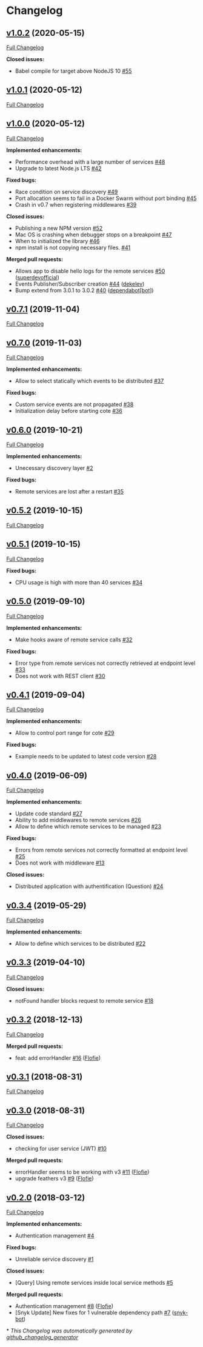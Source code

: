 # Changelog

## [v1.0.2](https://github.com/kalisio/feathers-distributed/tree/v1.0.2) (2020-05-15)

[Full Changelog](https://github.com/kalisio/feathers-distributed/compare/v1.0.1...v1.0.2)

**Closed issues:**

- Babel compile for target above NodeJS 10 [\#55](https://github.com/kalisio/feathers-distributed/issues/55)

## [v1.0.1](https://github.com/kalisio/feathers-distributed/tree/v1.0.1) (2020-05-12)

[Full Changelog](https://github.com/kalisio/feathers-distributed/compare/v1.0.0...v1.0.1)

## [v1.0.0](https://github.com/kalisio/feathers-distributed/tree/v1.0.0) (2020-05-12)

[Full Changelog](https://github.com/kalisio/feathers-distributed/compare/v0.7.1...v1.0.0)

**Implemented enhancements:**

- Performance overhead with a large number of services [\#48](https://github.com/kalisio/feathers-distributed/issues/48)
- Upgrade to latest Node.js LTS [\#42](https://github.com/kalisio/feathers-distributed/issues/42)

**Fixed bugs:**

- Race condition on service discovery [\#49](https://github.com/kalisio/feathers-distributed/issues/49)
- Port allocation seems to fail in a Docker Swarm without port binding [\#45](https://github.com/kalisio/feathers-distributed/issues/45)
- Crash in v0.7 when registering middlewares [\#39](https://github.com/kalisio/feathers-distributed/issues/39)

**Closed issues:**

- Publishing a new NPM version [\#52](https://github.com/kalisio/feathers-distributed/issues/52)
- Mac OS is crashing when debugger stops on a breakpoint [\#47](https://github.com/kalisio/feathers-distributed/issues/47)
- When to initialized the library [\#46](https://github.com/kalisio/feathers-distributed/issues/46)
- npm install is not copying necessary files. [\#41](https://github.com/kalisio/feathers-distributed/issues/41)

**Merged pull requests:**

- Allows app to disable hello logs for the remote services [\#50](https://github.com/kalisio/feathers-distributed/pull/50) ([superdevofficial](https://github.com/superdevofficial))
- Events Publisher/Subscriber creation [\#44](https://github.com/kalisio/feathers-distributed/pull/44) ([dekelev](https://github.com/dekelev))
- Bump extend from 3.0.1 to 3.0.2 [\#40](https://github.com/kalisio/feathers-distributed/pull/40) ([dependabot[bot]](https://github.com/apps/dependabot))

## [v0.7.1](https://github.com/kalisio/feathers-distributed/tree/v0.7.1) (2019-11-04)

[Full Changelog](https://github.com/kalisio/feathers-distributed/compare/v0.7.0...v0.7.1)

## [v0.7.0](https://github.com/kalisio/feathers-distributed/tree/v0.7.0) (2019-11-03)

[Full Changelog](https://github.com/kalisio/feathers-distributed/compare/v0.6.0...v0.7.0)

**Implemented enhancements:**

- Allow to select statically which events to be distributed [\#37](https://github.com/kalisio/feathers-distributed/issues/37)

**Fixed bugs:**

- Custom service events are not propagated [\#38](https://github.com/kalisio/feathers-distributed/issues/38)
- Initialization delay before starting cote [\#36](https://github.com/kalisio/feathers-distributed/issues/36)

## [v0.6.0](https://github.com/kalisio/feathers-distributed/tree/v0.6.0) (2019-10-21)

[Full Changelog](https://github.com/kalisio/feathers-distributed/compare/v0.5.2...v0.6.0)

**Implemented enhancements:**

- Unecessary discovery layer [\#2](https://github.com/kalisio/feathers-distributed/issues/2)

**Fixed bugs:**

- Remote services are lost after a restart [\#35](https://github.com/kalisio/feathers-distributed/issues/35)

## [v0.5.2](https://github.com/kalisio/feathers-distributed/tree/v0.5.2) (2019-10-15)

[Full Changelog](https://github.com/kalisio/feathers-distributed/compare/v0.5.1...v0.5.2)

## [v0.5.1](https://github.com/kalisio/feathers-distributed/tree/v0.5.1) (2019-10-15)

[Full Changelog](https://github.com/kalisio/feathers-distributed/compare/v0.5.0...v0.5.1)

**Fixed bugs:**

- CPU usage is high with more than 40 services [\#34](https://github.com/kalisio/feathers-distributed/issues/34)

## [v0.5.0](https://github.com/kalisio/feathers-distributed/tree/v0.5.0) (2019-09-10)

[Full Changelog](https://github.com/kalisio/feathers-distributed/compare/v0.4.1...v0.5.0)

**Implemented enhancements:**

- Make hooks aware of remote service calls [\#32](https://github.com/kalisio/feathers-distributed/issues/32)

**Fixed bugs:**

- Error type from remote services not correctly retrieved at endpoint level [\#33](https://github.com/kalisio/feathers-distributed/issues/33)
- Does not work with REST client [\#30](https://github.com/kalisio/feathers-distributed/issues/30)

## [v0.4.1](https://github.com/kalisio/feathers-distributed/tree/v0.4.1) (2019-09-04)

[Full Changelog](https://github.com/kalisio/feathers-distributed/compare/v0.4.0...v0.4.1)

**Implemented enhancements:**

- Allow to control port range for cote [\#29](https://github.com/kalisio/feathers-distributed/issues/29)

**Fixed bugs:**

- Example needs to be updated to latest code version [\#28](https://github.com/kalisio/feathers-distributed/issues/28)

## [v0.4.0](https://github.com/kalisio/feathers-distributed/tree/v0.4.0) (2019-06-09)

[Full Changelog](https://github.com/kalisio/feathers-distributed/compare/v0.3.4...v0.4.0)

**Implemented enhancements:**

- Update code standard [\#27](https://github.com/kalisio/feathers-distributed/issues/27)
- Ability to add middlewares to remote services [\#26](https://github.com/kalisio/feathers-distributed/issues/26)
- Allow to define which remote services to be managed [\#23](https://github.com/kalisio/feathers-distributed/issues/23)

**Fixed bugs:**

- Errors from remote services not correctly formatted at endpoint level [\#25](https://github.com/kalisio/feathers-distributed/issues/25)
- Does not work with middleware [\#13](https://github.com/kalisio/feathers-distributed/issues/13)

**Closed issues:**

- Distributed application with authentification \(Question\) [\#24](https://github.com/kalisio/feathers-distributed/issues/24)

## [v0.3.4](https://github.com/kalisio/feathers-distributed/tree/v0.3.4) (2019-05-29)

[Full Changelog](https://github.com/kalisio/feathers-distributed/compare/v0.3.3...v0.3.4)

**Implemented enhancements:**

- Allow to define which services to be distributed [\#22](https://github.com/kalisio/feathers-distributed/issues/22)

## [v0.3.3](https://github.com/kalisio/feathers-distributed/tree/v0.3.3) (2019-04-10)

[Full Changelog](https://github.com/kalisio/feathers-distributed/compare/v0.3.2...v0.3.3)

**Closed issues:**

- notFound handler blocks request to remote service [\#18](https://github.com/kalisio/feathers-distributed/issues/18)

## [v0.3.2](https://github.com/kalisio/feathers-distributed/tree/v0.3.2) (2018-12-13)

[Full Changelog](https://github.com/kalisio/feathers-distributed/compare/v0.3.1...v0.3.2)

**Merged pull requests:**

- feat: add errorHandler [\#16](https://github.com/kalisio/feathers-distributed/pull/16) ([Flofie](https://github.com/Flofie))

## [v0.3.1](https://github.com/kalisio/feathers-distributed/tree/v0.3.1) (2018-08-31)

[Full Changelog](https://github.com/kalisio/feathers-distributed/compare/v0.3.0...v0.3.1)

## [v0.3.0](https://github.com/kalisio/feathers-distributed/tree/v0.3.0) (2018-08-31)

[Full Changelog](https://github.com/kalisio/feathers-distributed/compare/v0.2.0...v0.3.0)

**Closed issues:**

- checking for user service \(JWT\) [\#10](https://github.com/kalisio/feathers-distributed/issues/10)

**Merged pull requests:**

- errorHandler seems to be working with v3 [\#11](https://github.com/kalisio/feathers-distributed/pull/11) ([Flofie](https://github.com/Flofie))
- upgrade feathers v3 [\#9](https://github.com/kalisio/feathers-distributed/pull/9) ([Flofie](https://github.com/Flofie))

## [v0.2.0](https://github.com/kalisio/feathers-distributed/tree/v0.2.0) (2018-03-12)

[Full Changelog](https://github.com/kalisio/feathers-distributed/compare/10f8b8e552aa4a70f9433f15296444c41b9e8bb0...v0.2.0)

**Implemented enhancements:**

- Authentication management [\#4](https://github.com/kalisio/feathers-distributed/issues/4)

**Fixed bugs:**

- Unreliable service discovery [\#1](https://github.com/kalisio/feathers-distributed/issues/1)

**Closed issues:**

- \[Query\] Using remote services inside local service methods [\#5](https://github.com/kalisio/feathers-distributed/issues/5)

**Merged pull requests:**

- Authentication management [\#8](https://github.com/kalisio/feathers-distributed/pull/8) ([Flofie](https://github.com/Flofie))
- \[Snyk Update\] New fixes for 1 vulnerable dependency path [\#7](https://github.com/kalisio/feathers-distributed/pull/7) ([snyk-bot](https://github.com/snyk-bot))



\* *This Changelog was automatically generated by [github_changelog_generator](https://github.com/skywinder/Github-Changelog-Generator)*